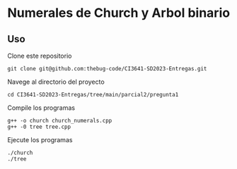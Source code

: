 # Numerales de Church y Arbol binario
## Uso
Clone este repositorio
```
git clone git@github.com:thebug-code/CI3641-SD2023-Entregas.git
```

Navege al directorio del proyecto
```
cd CI3641-SD2023-Entregas/tree/main/parcial2/pregunta1
```

Compile los programas
```
g++ -o church church_numerals.cpp
g++ -0 tree tree.cpp
```

Ejecute los programas
```
./church
./tree
```
